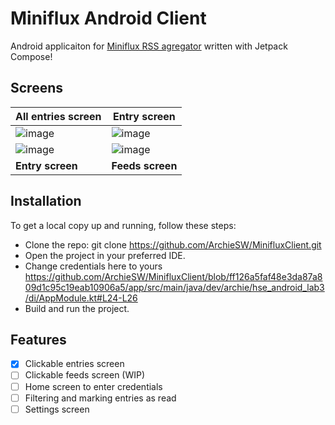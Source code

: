 # Miniflux Android Client
Android applicaiton for [Miniflux RSS agregator](https://github.com/miniflux/v2) written with Jetpack Compose! 

## Screens
|All entries screen|Entry screen|
|--|--|
|![image](https://github.com/ArchieSW/MinifluxClient/assets/47922037/70d96b24-0e25-460b-80df-6717ef18538c)|![image](https://github.com/ArchieSW/MinifluxClient/assets/47922037/dcbebc57-deac-4141-891d-068b99c1af0e)|
|![image](https://github.com/ArchieSW/MinifluxClient/assets/47922037/08f47ea4-4bff-45e1-94f8-ec2e42153ae1)|![image](https://github.com/ArchieSW/MinifluxClient/assets/47922037/1a2f5223-b48a-492a-b1a3-db84bc4d3602)
|**Entry screen**|**Feeds screen**|

## Installation
To get a local copy up and running, follow these steps:

 - Clone the repo: git clone https://github.com/ArchieSW/MinifluxClient.git
 - Open the project in your preferred IDE.
 - Change credentials here to yours
   https://github.com/ArchieSW/MinifluxClient/blob/ff126a5faf48e3da87a809d1c95c19eab10906a5/app/src/main/java/dev/archie/hse_android_lab3/di/AppModule.kt#L24-L26
 - Build and run the project.

## Features
- [X] Clickable entries screen
- [ ] Clickable feeds screen (WIP)
- [ ] Home screen to enter credentials
- [ ] Filtering and marking entries as read
- [ ] Settings screen
